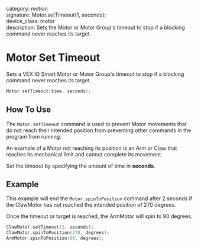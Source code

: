category: motion  
signature: Motor.setTimeout(1, seconds);  
device_class: motor  
description: Sets the Motor or Motor Group's timeout to stop if a blocking command never reaches its target.  

# Motor Set Timeout

Sets a VEX IQ Smart Motor or Motor Group's timeout to stop if a blocking command never reaches its target.  

```cpp
Motor.setTimeout(time, seconds);
```

## How To Use

The `Motor.setTimeout` command is used to prevent Motor movements that do not reach their intended position from preventing other commands in the program from running. 

An example of a Motor not reaching its position is an Arm or Claw that reaches its mechanical limit and cannot complete its movement.

Set the timeout by specifying the amount of time in **seconds**.

## Example

This example will end the `Motor.spinToPosition` command after 2 seconds if the ClawMotor has not reached the intended position of 270 degrees. 

Once the timeout or target is reached, the ArmMotor will spin to 90 degrees.

```cpp
ClawMotor.setTimeout(2, seconds);
ClawMotor.spinToPosition(270, degrees);
ArmMotor.spinToPosition(90, degrees);
```

<advanced>
</advanced>